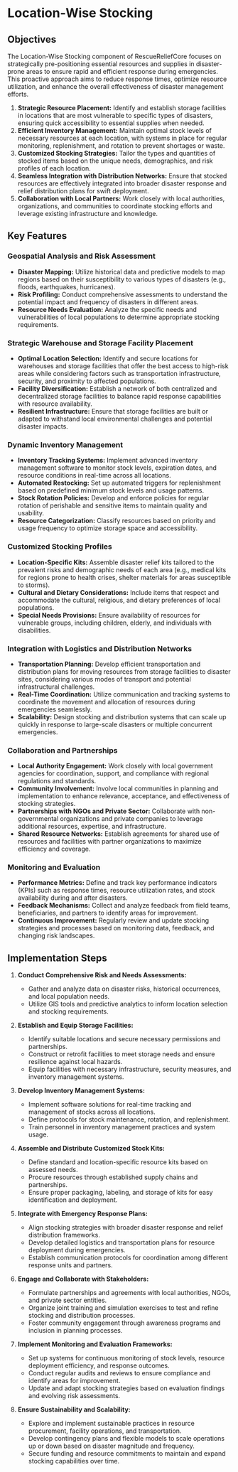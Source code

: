 # Location-Wise Stocking

## Objectives

The Location-Wise Stocking component of RescueReliefCore focuses on strategically pre-positioning essential resources and supplies in disaster-prone areas to ensure rapid and efficient response during emergencies. This proactive approach aims to reduce response times, optimize resource utilization, and enhance the overall effectiveness of disaster management efforts.

1. **Strategic Resource Placement:** Identify and establish storage facilities in locations that are most vulnerable to specific types of disasters, ensuring quick accessibility to essential supplies when needed.
2. **Efficient Inventory Management:** Maintain optimal stock levels of necessary resources at each location, with systems in place for regular monitoring, replenishment, and rotation to prevent shortages or waste.
3. **Customized Stocking Strategies:** Tailor the types and quantities of stocked items based on the unique needs, demographics, and risk profiles of each location.
4. **Seamless Integration with Distribution Networks:** Ensure that stocked resources are effectively integrated into broader disaster response and relief distribution plans for swift deployment.
5. **Collaboration with Local Partners:** Work closely with local authorities, organizations, and communities to coordinate stocking efforts and leverage existing infrastructure and knowledge.

## Key Features

### Geospatial Analysis and Risk Assessment

- **Disaster Mapping:** Utilize historical data and predictive models to map regions based on their susceptibility to various types of disasters (e.g., floods, earthquakes, hurricanes).
- **Risk Profiling:** Conduct comprehensive assessments to understand the potential impact and frequency of disasters in different areas.
- **Resource Needs Evaluation:** Analyze the specific needs and vulnerabilities of local populations to determine appropriate stocking requirements.

### Strategic Warehouse and Storage Facility Placement

- **Optimal Location Selection:** Identify and secure locations for warehouses and storage facilities that offer the best access to high-risk areas while considering factors such as transportation infrastructure, security, and proximity to affected populations.
- **Facility Diversification:** Establish a network of both centralized and decentralized storage facilities to balance rapid response capabilities with resource availability.
- **Resilient Infrastructure:** Ensure that storage facilities are built or adapted to withstand local environmental challenges and potential disaster impacts.

### Dynamic Inventory Management

- **Inventory Tracking Systems:** Implement advanced inventory management software to monitor stock levels, expiration dates, and resource conditions in real-time across all locations.
- **Automated Restocking:** Set up automated triggers for replenishment based on predefined minimum stock levels and usage patterns.
- **Stock Rotation Policies:** Develop and enforce policies for regular rotation of perishable and sensitive items to maintain quality and usability.
- **Resource Categorization:** Classify resources based on priority and usage frequency to optimize storage space and accessibility.

### Customized Stocking Profiles

- **Location-Specific Kits:** Assemble disaster relief kits tailored to the prevalent risks and demographic needs of each area (e.g., medical kits for regions prone to health crises, shelter materials for areas susceptible to storms).
- **Cultural and Dietary Considerations:** Include items that respect and accommodate the cultural, religious, and dietary preferences of local populations.
- **Special Needs Provisions:** Ensure availability of resources for vulnerable groups, including children, elderly, and individuals with disabilities.

### Integration with Logistics and Distribution Networks

- **Transportation Planning:** Develop efficient transportation and distribution plans for moving resources from storage facilities to disaster sites, considering various modes of transport and potential infrastructural challenges.
- **Real-Time Coordination:** Utilize communication and tracking systems to coordinate the movement and allocation of resources during emergencies seamlessly.
- **Scalability:** Design stocking and distribution systems that can scale up quickly in response to large-scale disasters or multiple concurrent emergencies.

### Collaboration and Partnerships

- **Local Authority Engagement:** Work closely with local government agencies for coordination, support, and compliance with regional regulations and standards.
- **Community Involvement:** Involve local communities in planning and implementation to enhance relevance, acceptance, and effectiveness of stocking strategies.
- **Partnerships with NGOs and Private Sector:** Collaborate with non-governmental organizations and private companies to leverage additional resources, expertise, and infrastructure.
- **Shared Resource Networks:** Establish agreements for shared use of resources and facilities with partner organizations to maximize efficiency and coverage.

### Monitoring and Evaluation

- **Performance Metrics:** Define and track key performance indicators (KPIs) such as response times, resource utilization rates, and stock availability during and after disasters.
- **Feedback Mechanisms:** Collect and analyze feedback from field teams, beneficiaries, and partners to identify areas for improvement.
- **Continuous Improvement:** Regularly review and update stocking strategies and processes based on monitoring data, feedback, and changing risk landscapes.

## Implementation Steps

1. **Conduct Comprehensive Risk and Needs Assessments:**
   - Gather and analyze data on disaster risks, historical occurrences, and local population needs.
   - Utilize GIS tools and predictive analytics to inform location selection and stocking requirements.

2. **Establish and Equip Storage Facilities:**
   - Identify suitable locations and secure necessary permissions and partnerships.
   - Construct or retrofit facilities to meet storage needs and ensure resilience against local hazards.
   - Equip facilities with necessary infrastructure, security measures, and inventory management systems.

3. **Develop Inventory Management Systems:**
   - Implement software solutions for real-time tracking and management of stocks across all locations.
   - Define protocols for stock maintenance, rotation, and replenishment.
   - Train personnel in inventory management practices and system usage.

4. **Assemble and Distribute Customized Stock Kits:**
   - Define standard and location-specific resource kits based on assessed needs.
   - Procure resources through established supply chains and partnerships.
   - Ensure proper packaging, labeling, and storage of kits for easy identification and deployment.

5. **Integrate with Emergency Response Plans:**
   - Align stocking strategies with broader disaster response and relief distribution frameworks.
   - Develop detailed logistics and transportation plans for resource deployment during emergencies.
   - Establish communication protocols for coordination among different response units and partners.

6. **Engage and Collaborate with Stakeholders:**
   - Formulate partnerships and agreements with local authorities, NGOs, and private sector entities.
   - Organize joint training and simulation exercises to test and refine stocking and distribution processes.
   - Foster community engagement through awareness programs and inclusion in planning processes.

7. **Implement Monitoring and Evaluation Frameworks:**
   - Set up systems for continuous monitoring of stock levels, resource deployment efficiency, and response outcomes.
   - Conduct regular audits and reviews to ensure compliance and identify areas for improvement.
   - Update and adapt stocking strategies based on evaluation findings and evolving risk assessments.

8. **Ensure Sustainability and Scalability:**
   - Explore and implement sustainable practices in resource procurement, facility operations, and transportation.
   - Develop contingency plans and flexible models to scale operations up or down based on disaster magnitude and frequency.
   - Secure funding and resource commitments to maintain and expand stocking capabilities over time.
